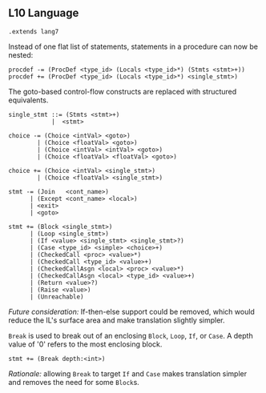 ## L10 Language

```grammar
.extends lang7
```

Instead of one flat list of statements, statements in a procedure can now be
nested:

```grammar
procdef -= (ProcDef <type_id> (Locals <type_id>*) (Stmts <stmt>+))
procdef += (ProcDef <type_id> (Locals <type_id>*) <single_stmt>)
```

The goto-based control-flow constructs are replaced with structured equivalents.

```grammar
single_stmt ::= (Stmts <stmt>+)
            |  <stmt>

choice -= (Choice <intVal> <goto>)
        | (Choice <floatVal> <goto>)
        | (Choice <intVal> <intVal> <goto>)
        | (Choice <floatVal> <floatVal> <goto>)

choice += (Choice <intVal> <single_stmt>)
        | (Choice <floatVal> <single_stmt>)

stmt -= (Join   <cont_name>)
      | (Except <cont_name> <local>)
      | <exit>
      | <goto>

stmt += (Block <single_stmt>)
      | (Loop <single_stmt>)
      | (If <value> <single_stmt> <single_stmt>?)
      | (Case <type_id> <simple> <choice>+)
      | (CheckedCall <proc> <value>*)
      | (CheckedCall <type_id> <value>+)
      | (CheckedCallAsgn <local> <proc> <value>*)
      | (CheckedCallAsgn <local> <type_id> <value>+)
      | (Return <value>?)
      | (Raise <value>)
      | (Unreachable)
```

*Future consideration:* If-then-else support could be removed, which would
reduce the IL's surface area and make translation slightly simpler.

`Break` is used to break out of an enclosing `Block`, `Loop`, `If`, or `Case`.
A depth value of '0' refers to the most enclosing block.

```grammar
stmt += (Break depth:<int>)
```

*Rationale:* allowing `Break` to target `If` and `Case` makes translation
simpler and removes the need for some `Block`s.
